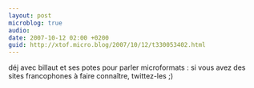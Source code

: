 ```yaml
---
layout: post
microblog: true
audio: 
date: 2007-10-12 02:00 +0200
guid: http://xtof.micro.blog/2007/10/12/t330053402.html
---
```

déj avec billaut et ses potes pour parler microformats : si vous avez des sites francophones à faire connaître, twittez-les ;)
